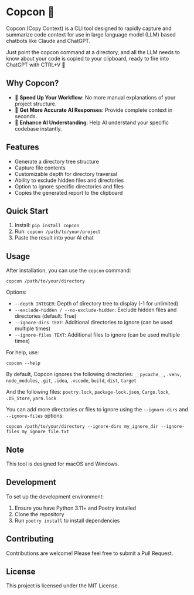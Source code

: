 # Copcon 🐎

Copcon (Copy Context) is a CLI tool designed to rapidly capture and summarize code context for use in large language model (LLM) based chatbots like Claude and ChatGPT.

Just point the copcon command at a directory, and all the LLM needs to know about your code is copied to your clipboard, ready to fire into ChatGPT with CTRL+V 🐎

## Why Copcon?

- 🚀 **Speed Up Your Workflow**: No more manual explanations of your project structure.
- 🎯 **Get More Accurate AI Responses**: Provide complete context in seconds.
- 🧠 **Enhance AI Understanding**: Help AI understand your specific codebase instantly.

## Features

- Generate a directory tree structure
- Capture file contents
- Customizable depth for directory traversal
- Ability to exclude hidden files and directories
- Option to ignore specific directories and files
- Copies the generated report to the clipboard

## Quick Start

1. Install: `pip install copcon`
2. Run: `copcon /path/to/your/project`
3. Paste the result into your AI chat

## Usage

After installation, you can use the `copcon` command:

```
copcon /path/to/your/directory
```

Options:

- `--depth INTEGER`: Depth of directory tree to display (-1 for unlimited)
- `--exclude-hidden / --no-exclude-hidden`: Exclude hidden files and directories (default: True)
- `--ignore-dirs TEXT`: Additional directories to ignore (can be used multiple times)
- `--ignore-files TEXT`: Additional files to ignore (can be used multiple times)

For help, use:

```
copcon --help
```

By default, Copcon ignores the following directories:
`__pycache__`, `.venv`, `node_modules`, `.git`, `.idea`, `.vscode`, `build`, `dist`, `target`

And the following files:
`poetry.lock`, `package-lock.json`, `Cargo.lock`, `.DS_Store`, `yarn.lock`

You can add more directories or files to ignore using the `--ignore-dirs` and `--ignore-files` options:

```
copcon /path/to/your/directory --ignore-dirs my_ignore_dir --ignore-files my_ignore_file.txt
```

## Note

This tool is designed for macOS and Windows.

## Development

To set up the development environment:

1. Ensure you have Python 3.11+ and Poetry installed
2. Clone the repository
3. Run `poetry install` to install dependencies

## Contributing

Contributions are welcome! Please feel free to submit a Pull Request.

## License

This project is licensed under the MIT License.
